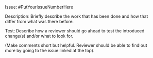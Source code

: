 Issue: #PutYourIssueNumberHere

Description:
Briefly describe the work that has been done and how that differ from what was there before.

Test:
Describe how a reviewer should go ahead to test the introduced change(s) and/or what to look for.

(Make comments short but helpful. Reviewer should be able to find out more by going to the issue linked at the top).
